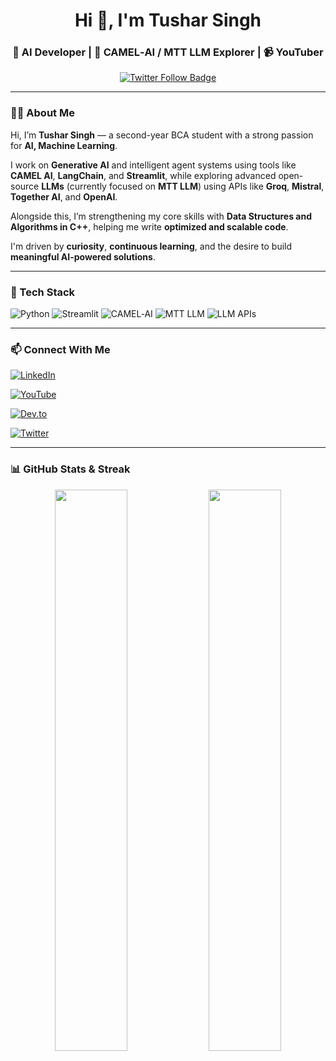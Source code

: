 <h1 align="center">Hi 👋, I'm Tushar Singh</h1>
<h3 align="center">🚀 AI Developer | 🧠 CAMEL‑AI / MTT LLM Explorer | 📹 YouTuber</h3>

<p align="center">
  <a href="https://x.com/_tusharrathore" target="_blank">
    <img src="https://img.shields.io/badge/Follow%20me%20on%20Twitter-1DA1F2?style=for-the-badge&logo=twitter&logoColor=white" alt="Twitter Follow Badge"/>
  </a>
</p>

---

### 👨‍💻 About Me

Hi, I’m **Tushar Singh** — a second-year BCA student with a strong passion for **AI, Machine Learning**.

I work on **Generative AI** and intelligent agent systems using tools like **CAMEL AI**, **LangChain**, and **Streamlit**, while exploring advanced open-source **LLMs** (currently focused on **MTT LLM**) using APIs like **Groq**, **Mistral**, **Together AI**, and **OpenAI**.

Alongside this, I’m strengthening my core skills with **Data Structures and Algorithms in C++**, helping me write **optimized and scalable code**.

I'm driven by **curiosity**, **continuous learning**, and the desire to build **meaningful AI-powered solutions**.

---

### 🚀 Tech Stack

![Python](https://img.shields.io/badge/Python-3776AB?style=for-the-badge&logo=python&logoColor=white)
![Streamlit](https://img.shields.io/badge/Streamlit-FF4B4B?style=for-the-badge)
![CAMEL‑AI](https://img.shields.io/badge/CAMEL--AI-blue?style=for-the-badge)
![MTT LLM](https://img.shields.io/badge/LLM-MTT-black?style=for-the-badge)
![LLM APIs](https://img.shields.io/badge/LLM%20APIs-Groq%20%7C%20Mistral%20%7C%20OpenAI%20%7C%20TogetherAI-purple?style=for-the-badge)

---

### 📫 Connect With Me

[![LinkedIn](https://img.shields.io/badge/LinkedIn-Tushar%20Singh-blue?style=for-the-badge&logo=linkedin)](https://www.linkedin.com/in/tushar-singh-1ba975296)

[![YouTube](https://img.shields.io/badge/YouTube-CodeWithTushar-red?style=for-the-badge&logo=youtube)](https://youtube.com/@codeewithtushar?si=n9SOsKQGA5IA-kQf)

[![Dev.to](https://img.shields.io/badge/Dev.to-@_tusharrathore-black?style=for-the-badge&logo=dev.to)](https://dev.to/_tusharrathore)

[![Twitter](https://img.shields.io/badge/Twitter-@_tusharrathore-1DA1F2?style=for-the-badge&logo=twitter&logoColor=white)](https://x.com/_tusharrathore)

---

### 📊 GitHub Stats & Streak

<p align="center">
  <img src="https://github-readme-stats.vercel.app/api?username=tushar80rt&show_icons=true&theme=radical" width="48%">
  <img src="https://github-readme-streak-stats.herokuapp.com/?user=tushar80rt&theme=radical" width="48%">
</p>